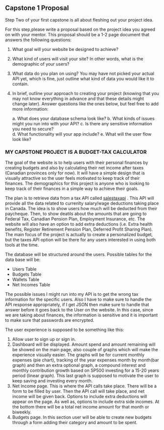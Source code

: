 ## Capstone 1 Proposal 

Step Two of your first capstone is all about fleshing out your project idea.  

For this step,please write a proposal based on the project idea you agreed on with your mentor. This
proposal should be a 1-2 page document that answers the following questions:  

1. What goal will your website be designed to achieve?  

2. What kind of users will visit your site? In other words, what is the demographic of
your users?  

3. What data do you plan on using? You may have not picked your actual API yet, which is fine, just outline what kind of data you would like it to contain.  

4. In brief, outline your approach to creating your project (knowing that you may not know everything in advance and that these details might change later). Answer questions like the ones below, but feel free to add more information:
   
   a. What does your database schema look like?
   b. What kinds of issues might you run into with your API?
   c. Is there any sensitive information you need to secure?  
   d. What functionality will your app include?
   e. What will the user flow look like?  

### MY CAPSTONE PROJECT IS A BUDGET-TAX CALCULATOR

The goal of the website is to help users with their personal finances by creating budgets and also by calculating their net income after taxes (Canadian provinces only for now). It will have a simple design that is visually attractive so the user feels motivated to keep track of their finances. The demographics for this project is anyone who is looking to keep track of their finances in a simple way to achieve their goals. 

The plan is to retrieve data from a tax API called [salestaxapi](https://salestaxapi.ca) . This API will provide all the data related to currenlty salary/wage deductions taking place in Canada. The idea is to show users how much will be deducted from their paycheque. Then, to show deatils about the amounts that are going to Federal Tax, Canadian Pension Plan, Employment Insurance, etc. The website will also have an option to add extra deductions (i.e. Extra health benefits,  Register Retirement Pension Plan, Deferred Profit Sharing Plan). The main focus of the project is actually to create a personalized budget, but the taxes API option will be there for any users interested in using both tools at the time. 

The database will be structured around the users. Possible tables for the data base will be:  

 * Users Table
 * Budgets Table
 * Wallets Table
 * Net Incomes Table  

The possible issues I might run into my API is to get the wrong tax information for the specific users. Also I have to make sure to handle the API response appropriately, if I get JSON then make sure to handle that answer before it goes back to the User on the website.
In this case, since we are taking about finances, the information is sensitive and it is important to make sure that passwords are encrypted.

The user experience is supposed to be something like this: 
1. Allow user to sign up or sign in.
2. Dashboard will be displayed. Amount spend and amount remaining will be showed on the main page, also couple of graphs which will make the experience visually easier. The graphs will be for current monthly expenses (pie chart), tracking of the year expenses month by month(bar graph) and then an extra optional graph, a compound interest and monthly contribution growth based on SP500 investing for a 15-20 years period (linear graph). This last graph is supposed to motivate the user to keep saving and investing every month.
3. Net Income page. This is where the API calls take place. There will be a form to be filled by user. Then the API call will take place, and net income will be given back. Options to include extra deductions will appear on the page. As well as, options to include extra side incomes. At the bottom there will be a total net income amount for that month or biweekly.
4. Budgets page. In this section user will be able to create new budgets through a form adding their category and amount to be spent.
 



